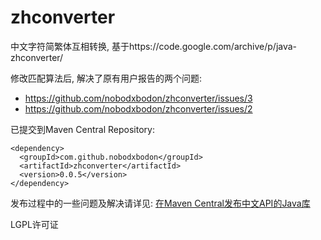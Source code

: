 # zhconverter
中文字符简繁体互相转换, 基于https://code.google.com/archive/p/java-zhconverter/

修改匹配算法后, 解决了原有用户报告的两个问题:

- https://github.com/nobodxbodon/zhconverter/issues/3 
- https://github.com/nobodxbodon/zhconverter/issues/2

已提交到Maven Central Repository:
```
<dependency>
  <groupId>com.github.nobodxbodon</groupId>
  <artifactId>zhconverter</artifactId>
  <version>0.0.5</version>
</dependency>
```
发布过程中的一些问题及解决请详见: [在Maven Central发布中文API的Java库](https://zhuanlan.zhihu.com/p/28024364)

LGPL许可证
